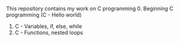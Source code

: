 This repository contains my work on C programming 
0. Beginning C programming (C - Hello world)
1. C - Variables, if, else, while
2. C - Functions, nested loops
